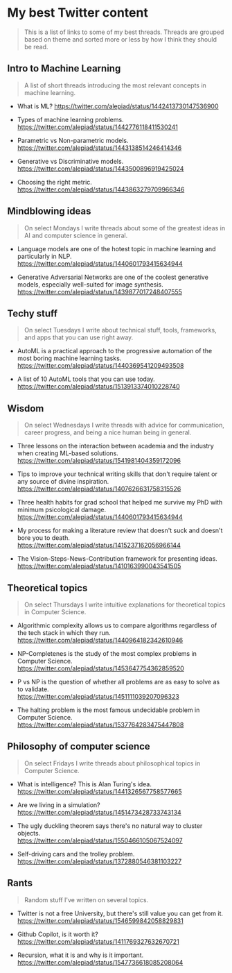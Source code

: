 # My best Twitter content

> This is a list of links to some of my best threads. Threads are grouped based on theme and sorted more or less by how I think they should be read.

## Intro to Machine Learning

> A list of short threads introducing the most relevant concepts in machine learning.

- What is ML?
  https://twitter.com/alepiad/status/1442413730147536900

- Types of machine learning problems.
  https://twitter.com/alepiad/status/1442776118411530241

- Parametric vs Non-parametric models.
  https://twitter.com/alepiad/status/1443138514246414346

- Generative vs Discriminative models.
  https://twitter.com/alepiad/status/1443500896919425024

- Choosing the right metric.
  https://twitter.com/alepiad/status/1443863279709966346

## Mindblowing ideas

> On select Mondays I write threads about some of the greatest ideas in AI and computer science in general.

- Language models are one of the hotest topic in machine learning and particularly in NLP.
  https://twitter.com/alepiad/status/1440601793415634944
  
- Generative Adversarial Networks are one of the coolest generative models, especially well-suited for image synthesis.
  https://twitter.com/alepiad/status/1439877017248407555

## Techy stuff

> On select Tuesdays I write about technical stuff, tools, frameworks, and apps that you can use right away.

- AutoML is a practical approach to the progressive automation of the most boring machine learning tasks.
  https://twitter.com/alepiad/status/1440369541209493508 
  
- A list of 10 AutoML tools that you can use today.
  https://twitter.com/alepiad/status/1513913374010228740

## Wisdom

> On select Wednesdays I write threads with advice for communication, career progress, and being a nice human being in general.

- Three lessons on the interaction between academia and the industry when creating ML-based solutions.
  https://twitter.com/alepiad/status/1541981404359172096

- Tips to improve your technical writing skills that don't require talent or any source of divine inspiration.
  https://twitter.com/alepiad/status/1407626631758315526

- Three health habits for grad school that helped me survive my PhD with minimum psicological damage.
  https://twitter.com/alepiad/status/1440601793415634944

- My process for making a literature review that doesn't suck and doesn't bore you to death.
  https://twitter.com/alepiad/status/1415237162056966144

- The Vision-Steps-News-Contribution framework for presenting ideas.
  https://twitter.com/alepiad/status/1410163990043541505
  
## Theoretical topics

> On select Thursdays I write intuitive explanations for theoretical topics in Computer Science.

- Algorithmic complexity allows us to compare algorithms regardless of the tech stack in which they run.
  https://twitter.com/alepiad/status/1440964182342610946
  
- NP-Completenes is the study of the most complex problems in Computer Science.
  https://twitter.com/alepiad/status/1453647754362859520

- P vs NP is the question of whether all problems are as easy to solve as to validate.  
  https://twitter.com/alepiad/status/1451111039207096323
  
- The halting problem is the most famous undecidable problem in Computer Science.  
  https://twitter.com/alepiad/status/1537764283475447808

## Philosophy of computer science

> On select Fridays I write threads about philosophical topics in Computer Science.

- What is intelligence? This is Alan Turing's idea.
  https://twitter.com/alepiad/status/1441326567758577665

- Are we living in a simulation? 
  https://twitter.com/alepiad/status/1451473428733743134

- The ugly duckling theorem says there's no natural way to cluster objects.  
  https://twitter.com/alepiad/status/1550466105067524097
  
- Self-driving cars and the trolley problem.
  https://twitter.com/alepiad/status/1372880546381103227

## Rants

> Random stuff I've written on several topics.

- Twitter is not a free University, but there's still value you can get from it.
  https://twitter.com/alepiad/status/1546599842058829831
  
- Github Copilot, is it worth it?
  https://twitter.com/alepiad/status/1411769327632670721

- Recursion, what it is and why is it important.
  https://twitter.com/alepiad/status/1547736618085208064
